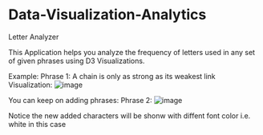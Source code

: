 # Data-Visualization-Analytics
Letter Analyzer

This Application helps you analyze the frequency of letters used in any set of given phrases using D3 Visualizations.

Example:
Phrase 1:
A chain is only as strong as its weakest link
Visualization:
![image](https://user-images.githubusercontent.com/16240202/77766807-281a2a80-7066-11ea-84fd-582785e4ba23.png)

You can keep on adding phrases:
Phrase 2:
![image](https://user-images.githubusercontent.com/16240202/77767004-6fa0b680-7066-11ea-9dc9-167de7089046.png)

Notice the new added characters will be shonw with diffent font color i.e. white in this case
